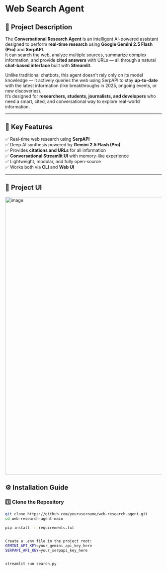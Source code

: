# Web Search Agent

## 📖 Project Description

The **Conversational Research Agent** is an intelligent AI-powered assistant designed to perform **real-time research** using **Google Gemini 2.5 Flash (Pro)** and **SerpAPI**.  
It can search the web, analyze multiple sources, summarize complex information, and provide **cited answers** with URLs — all through a natural **chat-based interface** built with **Streamlit**.

Unlike traditional chatbots, this agent doesn't rely only on its model knowledge — it actively queries the web using SerpAPI to stay **up-to-date** with the latest information (like breakthroughs in 2025, ongoing events, or new discoveries).  
It’s designed for **researchers, students, journalists, and developers** who need a smart, cited, and conversational way to explore real-world information.

---

## 🚀 Key Features

✅ Real-time web research using **SerpAPI**  
✅ Deep AI synthesis powered by **Gemini 2.5 Flash (Pro)**  
✅ Provides **citations and URLs** for all information  
✅ **Conversational Streamlit UI** with memory-like experience  
✅ Lightweight, modular, and fully open-source  
✅ Works both via **CLI** and **Web UI**

---

## 🧩 Project UI

<img width="1746" height="893" alt="image" src="https://github.com/user-attachments/assets/c9cc3c26-61d3-4711-8896-5023cc462524" />



## ⚙️ Installation Guide

### 1️⃣ Clone the Repository

```bash
git clone https://github.com/yourusername/web-research-agent.git
cd web-research-agent-main

pip install -r requirements.txt


Create a .env file in the project root:
GEMINI_API_KEY=your_gemini_api_key_here
SERPAPI_API_KEY=your_serpapi_key_here


streamlit run search.py
